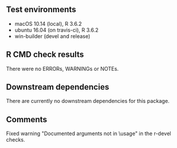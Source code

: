 ## Test environments
* macOS 10.14 (local), R 3.6.2
* ubuntu 16.04 (on travis-ci), R 3.6.2
* win-builder (devel and release)

## R CMD check results
There were no ERRORs, WARNINGs or NOTEs.

## Downstream dependencies
There are currently no downstream dependencies for this package.

## Comments
Fixed warning "Documented arguments not in \usage" in the r-devel checks.